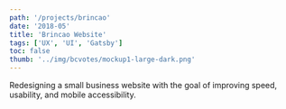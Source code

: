 ```yaml
---
path: '/projects/brincao'
date: '2018-05'
title: 'Brincao Website'
tags: ['UX', 'UI', 'Gatsby']
toc: false
thumb: '../img/bcvotes/mockup1-large-dark.png'
---
```


Redesigning a small business website with the goal of improving speed, usability, and mobile accessibility.
